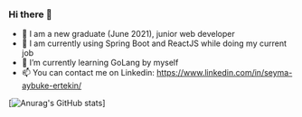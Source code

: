 ### Hi there 👋

- 👩 I am a new graduate (June 2021), junior web developer
- 🔭 I am currently using Spring Boot and ReactJS while doing my current job 
- 🌱 I’m currently learning GoLang by myself
- 📫 You can contact me on Linkedin: https://www.linkedin.com/in/seyma-aybuke-ertekin/


[![Anurag's GitHub stats](https://github-readme-stats.vercel.app/api?username=aybukeertekin&hide=stars,prs&show_icons=true&theme=dark)]
